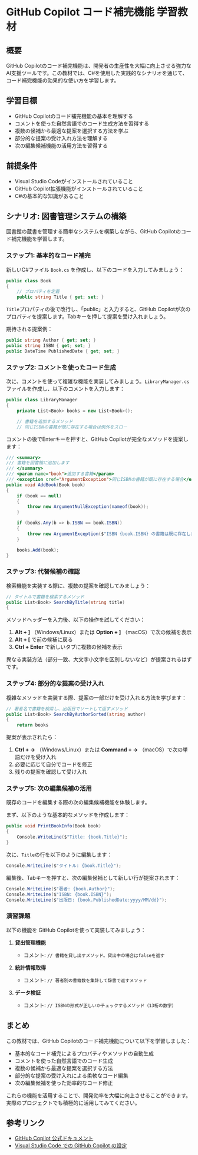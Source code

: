 # GitHub Copilot コード補完機能 学習教材

## 概要

GitHub Copilotのコード補完機能は、開発者の生産性を大幅に向上させる強力なAI支援ツールです。この教材では、C#を使用した実践的なシナリオを通じて、コード補完機能の効果的な使い方を学習します。

## 学習目標

- GitHub Copilotのコード補完機能の基本を理解する
- コメントを使った自然言語でのコード生成方法を習得する
- 複数の候補から最適な提案を選択する方法を学ぶ
- 部分的な提案の受け入れ方法を理解する
- 次の編集候補機能の活用方法を習得する

## 前提条件

- Visual Studio Codeがインストールされていること
- GitHub Copilot拡張機能がインストールされていること
- C#の基本的な知識があること

## シナリオ: 図書管理システムの構築

図書館の蔵書を管理する簡単なシステムを構築しながら、GitHub Copilotのコード補完機能を学習します。

### ステップ1: 基本的なコード補完

新しいC#ファイル `Book.cs` を作成し、以下のコードを入力してみましょう：

```csharp
public class Book
{
    // プロパティを定義
    public string Title { get; set; }
```

`Title`プロパティの後で改行し、「public」と入力すると、GitHub Copilotが次のプロパティを提案します。Tabキーを押して提案を受け入れましょう。

期待される提案例：
```csharp
public string Author { get; set; }
public string ISBN { get; set; }
public DateTime PublishedDate { get; set; }
```

### ステップ2: コメントを使ったコード生成

次に、コメントを使って複雑な機能を実装してみましょう。`LibraryManager.cs` ファイルを作成し、以下のコメントを入力します：

```csharp
public class LibraryManager
{
    private List<Book> books = new List<Book>();

    // 書籍を追加するメソッド
    // 同じISBNの書籍が既に存在する場合は例外をスロー
```

コメントの後でEnterキーを押すと、GitHub Copilotが完全なメソッドを提案します：

```csharp
/// <summary>
/// 書籍を図書館に追加します
/// </summary>
/// <param name="book">追加する書籍</param>
/// <exception cref="ArgumentException">同じISBNの書籍が既に存在する場合</exception>
public void AddBook(Book book)
{
    if (book == null)
    {
        throw new ArgumentNullException(nameof(book));
    }

    if (books.Any(b => b.ISBN == book.ISBN))
    {
        throw new ArgumentException($"ISBN {book.ISBN} の書籍は既に存在します。");
    }

    books.Add(book);
}
```

### ステップ3: 代替候補の確認

検索機能を実装する際に、複数の提案を確認してみましょう：

```csharp
// タイトルで書籍を検索するメソッド
public List<Book> SearchByTitle(string title)
{
```

メソッドヘッダーを入力後、以下の操作を試してください：

1. **Alt + ]** （Windows/Linux）または **Option + ]** （macOS）で次の候補を表示
2. **Alt + [** で前の候補に戻る
3. **Ctrl + Enter** で新しいタブに複数の候補を表示

異なる実装方法（部分一致、大文字小文字を区別しないなど）が提案されるはずです。

### ステップ4: 部分的な提案の受け入れ

複雑なメソッドを実装する際、提案の一部だけを受け入れる方法を学びます：

```csharp
// 著者名で書籍を検索し、出版日でソートして返すメソッド
public List<Book> SearchByAuthorSorted(string author)
{
    return books
```

提案が表示されたら：
1. **Ctrl + →** （Windows/Linux）または **Command + →** （macOS）で次の単語だけを受け入れ
2. 必要に応じて自分でコードを修正
3. 残りの提案を確認して受け入れ

### ステップ5: 次の編集候補の活用

既存のコードを編集する際の次の編集候補機能を体験します。

まず、以下のような基本的なメソッドを作成します：

```csharp
public void PrintBookInfo(Book book)
{
    Console.WriteLine($"Title: {book.Title}");
}
```

次に、`Title`の行を以下のように編集します：

```csharp
Console.WriteLine($"タイトル: {book.Title}");
```

編集後、Tabキーを押すと、次の編集候補として新しい行が提案されます：

```csharp
Console.WriteLine($"著者: {book.Author}");
Console.WriteLine($"ISBN: {book.ISBN}");
Console.WriteLine($"出版日: {book.PublishedDate:yyyy/MM/dd}");
```

### 演習課題

以下の機能を GitHub Copilotを使って実装してみましょう：

1. **貸出管理機能**
   - コメント: `// 書籍を貸し出すメソッド。貸出中の場合はfalseを返す`
   
2. **統計情報取得**
   - コメント: `// 著者別の書籍数を集計して辞書で返すメソッド`

3. **データ検証**
   - コメント: `// ISBNの形式が正しいかチェックするメソッド（13桁の数字）`

## まとめ

この教材では、GitHub Copilotのコード補完機能について以下を学習しました：

- 基本的なコード補完によるプロパティやメソッドの自動生成
- コメントを使った自然言語でのコード生成
- 複数の候補から最適な提案を選択する方法
- 部分的な提案の受け入れによる柔軟なコード編集
- 次の編集候補を使った効率的なコード修正

これらの機能を活用することで、開発効率を大幅に向上させることができます。実際のプロジェクトでも積極的に活用してみてください。

## 参考リンク

- [GitHub Copilot 公式ドキュメント](https://docs.github.com/ja/copilot)
- [Visual Studio Code での GitHub Copilot の設定](https://code.visualstudio.com/docs/copilot/setup)
